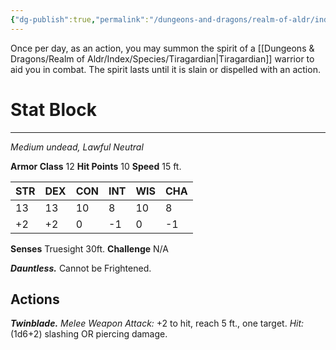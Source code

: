 ```yaml
---
{"dg-publish":true,"permalink":"/dungeons-and-dragons/realm-of-aldr/index/artifacts/ring-of-ancient-honor/"}
---
```


Once per day, as an action, you may summon the spirit of a [[Dungeons & Dragons/Realm of Aldr/Index/Species/Tiragardian\|Tiragardian]] warrior to aid you in combat. The spirit lasts until it is slain or dispelled with an action.
# Stat Block
---
*Medium undead, Lawful Neutral*

**Armor Class** 12
**Hit Points** 10
**Speed** 15 ft.

| **STR** | DEX | CON | INT | WIS | CHA |
| ------- | --- | --- | --- | --- | --- |
| 13      | 13  | 10  | 8   | 10  | 8   |
| +2      | +2  | 0   | -1  | 0   | -1  |

**Senses** Truesight 30ft.
**Challenge** N/A

***Dauntless.*** Cannot be Frightened.
## Actions
***Twinblade.*** *Melee Weapon Attack:* +2 to hit, reach 5 ft., one target. 
*Hit:* (1d6+2) slashing OR piercing damage.